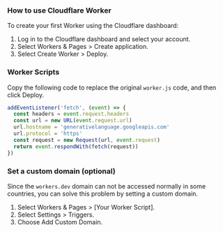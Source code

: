 ### How to use Cloudflare Worker

To create your first Worker using the Cloudflare dashboard:

1. Log in to the Cloudflare dashboard and select your account.
2. Select Workers & Pages > Create application.
3. Select Create Worker > Deploy.

### Worker Scripts

Copy the following code to replace the original `worker.js` code, and then click Deploy.

```javascript
addEventListener('fetch', (event) => {
  const headers = event.request.headers
  const url = new URL(event.request.url)
  url.hostname = 'generativelanguage.googleapis.com'
  url.protocol = 'https'
  const request = new Request(url, event.request)
  return event.respondWith(fetch(request))
})
```

### Set a custom domain (optional)

Since the `workers.dev` domain can not be accessed normally in some countries, you can solve this problem by setting a custom domain.

1. Select Workers & Pages > [Your Worker Script].
2. Select Settings > Triggers.
3. Choose Add Custom Domain.
